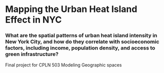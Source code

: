 # Mapping the Urban Heat Island Effect in NYC 
### What are the spatial patterns of urban heat island intensity in New York City, and how do they correlate with socioeconomic factors, including income, population density, and access to green infrastructure?

Final project for CPLN 503 Modeling Geographic spaces
